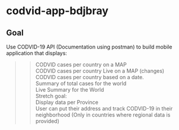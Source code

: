 # codvid-app-bdjbray


## Goal
Use CODVID-19 API (Documentation using postman) to build mobile application that displays:</br>
>>CODVID cases per country on a MAP</br>
>>CODVID cases per country Live on a MAP (changes)</br>
>>CODVID cases per country based on a date.</br>
>>Summary of total cases for the world</br>
>>Live Summary for the World</br>
Stretch goal:</br>
>>Display data per Province</br>
>>User can put their address and track CODVID-19 in their neighborhood (Only in countries where regional data is provided)</br>

